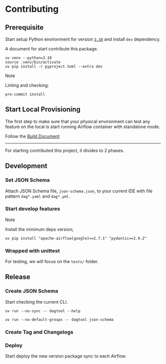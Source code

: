 # Contributing

## Prerequisite

Start setup Python environment for version [`3.10`](./.python-version) and
install `dev` dependency.

A document for start contribute this package.

```shell
uv venv --python=3.10
source .venv/bin/activate
uv pip install -r pyproject.toml --extra dev
```

> [!NOTE]
> Linting and checking:
>
> ```shell
> pre-commit install
> ```

## Start Local Provisioning

The first step to make sure that your physical environment can test any feature
on the local is start running Airflow container with standalone mode.

Follow the [Build Document](./docs/build.md)

---

For starting contributed this project, it divides to 2 phases.

## Development

### Set JSON Schema

Attach JSON Schema file, `json-schema.json`, to your current IDE with file pattern
`dag*.yaml` and `dag*.yml`.

### Start develop features

> [!note]
> Install the minimum deps version;
>
> ```shell
> uv pip install "apache-airflow[google]==2.7.1" "pydantic==2.9.2"
> ```

### Wrapped with unittest

For testing, we will focus on the `tests/` folder.

## Release

### Create JSON Schema

Start checking the current CLI.

```shell
uv run --no-sync -- dagtool --help
```

```shell
uv run --no-default-groups -- dagtool json-schema
```

### Create Tag and Changelogs

### Deploy

Start deploy the new version package sync to each Airflow.
